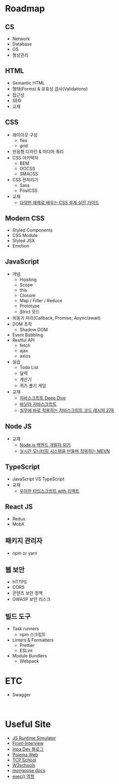 # Roadmap
## CS
- Network
- Database
- OS
- 형상관리

## HTML
- Semantic HTML
- 형태(Forms) & 유효성 검사(Validations)
- 접근성
- SEO
- 교재

## CSS
- 레이아웃 구성
    - flex
    - grid
- 반응형 디자인 & 미디어 쿼리
- CSS 아키텍처
    - BEM
    - OOCSS
    - SMACSS
- CSS 전처리기
    - Sass
    - PostCSS
- 교재
    - [다양한 예제로 배우는 CSS 설계 실전 가이드](https://product.kyobobook.co.kr/detail/S000001942518)  

## Modern CSS
- Styled Components
- CSS Module
- Styled JSX
- Emotion

## JavaScript
- 개념
    - Hoisting
    - Scope
    - this
    - Closure
    - Map / Filter / Reduce
    - Prototype
    - Strict 모드
- 비동기 처리(Callback, Promise, Async/await)
- DOM 조작
    - Shadow DOM
- Event Bubbling 
- Restful API
    - fetch
    - ajax
    - axios
- 실습
    - Todo List
    - 달력
    - 계산기
    - 퀴즈 풀기 게임
- 교재
    - [자바스크립트 Deep Dive](https://product.kyobobook.co.kr/detail/S000001766445)  
    - [바닐라 자바스크립트](https://product.kyobobook.co.kr/detail/S000001842204)
    - [실무에 바로 적용하는 자바스크립트 코드 레시피 278](https://product.kyobobook.co.kr/detail/S000001942503)

## Node JS
- 교재
    - [Node.js 백엔드 개발자 되기](https://product.kyobobook.co.kr/detail/S000201457949)
    - [실시간 모니터링 시스템을 만들며 정복하는 MEVN](https://product.kyobobook.co.kr/detail/S000001842195)

## TypeScript
- JavaScript VS TypeScript
- 교재
    - [우아한 타입스크립트 with 리액트](https://product.kyobobook.co.kr/detail/S000210716282)  

## React JS
- Redux
- MobX

## 패키지 관리자
- npm or yarn

## 웹 보안
- HTTPS
- CORS
- 콘텐츠 보안 정책
- OWASP 보안 리스크

## 빌드 도구
- Task runners
    - npm 스크립트
- Linters & Formatters
    - Prettier
    - ESLint
- Module Bundlers
    - Webpack

# ETC
- Swagger

<br>

# Useful Site
- [JS Runtime Simulator](https://www.jsv9000.app/)
- [Front-Interview](https://github.com/ssi02014/Front-Interview?tab=readme-ov-file)
- [Inpa Dev 블로그](https://inpa.tistory.com/)
- [Poiema Web](https://poiemaweb.com/)
- [TCP School](https://tcpschool.com/javascript/intro)
- [W3schools](https://www.w3schools.com/)
- [mongoose docs](https://mongoosejs.com/docs/api/model.html)
- [exec() 역할](https://tesseractjh.tistory.com/166)